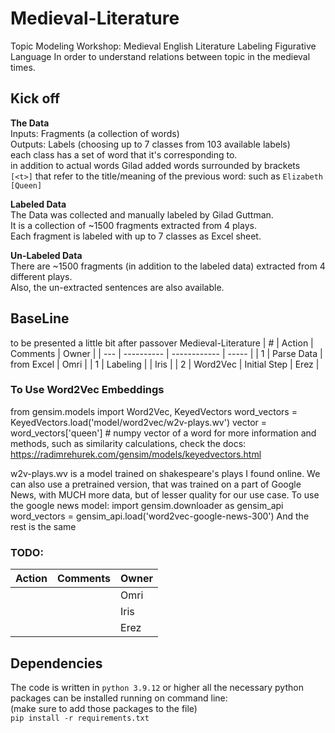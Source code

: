 # Medieval-Literature
Topic Modeling Workshop: Medieval English Literature
Labeling Figurative Language In order to understand relations between topic in the medieval times.

## Kick off
**The Data**  
Inputs: Fragments (a collection of words)  
Outputs: Labels (choosing up to 7 classes from 103 available labels)  
each class has a set of word that it's corresponding to.  
in addition to actual words Gilad added words surrounded by brackets  
`[<t>]` that refer to the title/meaning of the previous word: such as `Elizabeth [Queen]`  

**Labeled Data**  
The Data was collected and manually labeled by Gilad Guttman.  
It is a collection of ~1500 fragments extracted  from 4 plays.  
Each fragment is labeled with up to 7 classes as Excel sheet.  

**Un-Labeled Data**  
There are ~1500 fragments (in addition to the labeled data) extracted from 4 different plays.  
Also, the un-extracted sentences are also available.  

## BaseLine
to be presented a little bit after passover  Medieval-Literature
| #   | Action     | Comments     | Owner |
| --- | ---------- | ------------ | ----- |
| 1   | Parse Data | from Excel   | Omri  |
| 1   | Labeling   |              | Iris  |
| 2   | Word2Vec   | Initial Step | Erez  |

### To Use Word2Vec Embeddings
from gensim.models import Word2Vec, KeyedVectors
word_vectors = KeyedVectors.load('model/word2vec/w2v-plays.wv')
vector = word_vectors['queen'] # numpy vector of a word
for more information and methods, such as similarity calculations, check the docs:
https://radimrehurek.com/gensim/models/keyedvectors.html

w2v-plays.wv is a model trained on shakespeare's plays I found online. We can also use a pretrained version, that was trained on a part of Google News, with MUCH more data, but of lesser quality for our use case. To use the google news model:
import gensim.downloader as gensim_api
word_vectors = gensim_api.load('word2vec-google-news-300')
And the rest is the same

### TODO:
| Action | Comments | Owner |
| ------ | -------- | ----- |
|        |          | Omri  |
|        |          | Iris  |
|        |          | Erez  |


## Dependencies
The code is written in `python 3.9.12` or higher
all the necessary python packages can be installed running on command line:  
(make sure to add those packages to the file)  
`pip install -r requirements.txt`

